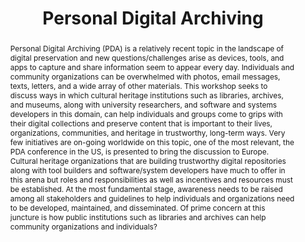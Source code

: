 ---
abstract: Personal Digital Archiving (PDA) is a relatively recent topic in the landscape
  of digital preservation and new questions/challenges arise as devices, tools, and
  apps to capture and share information seem to appear every day. Individuals and
  community organizations can be overwhelmed with photos, email messages, texts, letters,
  and a wide array of other materials. This workshop seeks to discuss ways in which
  cultural heritage institutions such as libraries, archives, and museums, along with
  university researchers, and software and systems developers in this domain, can
  help individuals and groups come to grips with their digital collections and preserve
  content that is important to their lives, organizations, communities, and heritage
  in trustworthy, long-term ways. Very few initiatives are on-going worldwide on this
  topic, one of the most relevant, the PDA conference in the US, is presented to bring
  the discussion to Europe. Cultural heritage organizations that are building trustworthy
  digital repositories along with tool builders and software/system developers have
  much to offer in this arena but roles and responsibilities as well as incentives
  and resources must be established. At the most fundamental stage, awareness needs
  to be raised among all stakeholders and guidelines to help individuals and organizations
  need to be developed, maintained, and disseminated. Of prime concern at this juncture
  is how public institutions such as libraries and archives can help community organizations
  and individuals?
creators:
- Lunghi, Maurizio
- Schumann, Natascha
- Tibbo, Helen
date: null
document_url: https://services.phaidra.univie.ac.at/api/object/o:502830/download
grand_parent: iPRES
institutions: []
keywords: []
landing_page_url: https://phaidra.univie.ac.at/o:502830
language: eng
layout: publication
license: CC BY-NC-SA 3.0 AT
notes_url: null
parent: iPRES 2016
publication_type: workshop
size: 137705
slides_url: null
source_name: iPRES
stream_url: null
title: Personal Digital Archiving
year: 2016
---